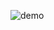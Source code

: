 ![demo](https://github.com/ndgiang02/Learning-Flutter/assets/158442283/1a842980-f1aa-4107-9532-2944d12546cb)
